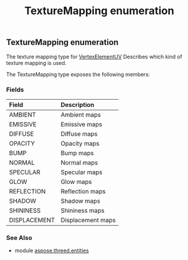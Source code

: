 ﻿---
title: TextureMapping enumeration
second_title: Aspose.3D for Python via .NET API References
description: 
type: docs
weight: 700
url: /python-net/aspose.threed.entities/texturemapping/
is_root: false
---

## TextureMapping enumeration

The texture mapping type for [VertexElementUV](/3d/python-net/aspose.threed.entities/vertexelementuv)
Describes which kind of texture mapping is used.



The TextureMapping type exposes the following members:

### Fields
| Field | Description |
| :- | :- |
| AMBIENT | Ambient maps |
| EMISSIVE | Emissive maps |
| DIFFUSE | Diffuse maps |
| OPACITY | Opacity maps |
| BUMP | Bump maps |
| NORMAL | Normal maps |
| SPECULAR | Specular maps |
| GLOW | Glow maps |
| REFLECTION | Reflection maps |
| SHADOW | Shadow maps |
| SHININESS | Shininess maps |
| DISPLACEMENT | Displacement maps |


### See Also

* module [aspose.threed.entities](../)
